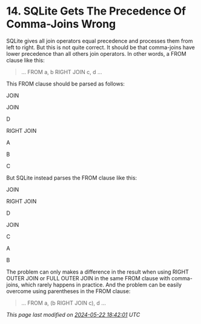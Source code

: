 # 14\. SQLite Gets The Precedence Of Comma\-Joins Wrong


SQLite gives all join operators equal precedence and processes them
from left to right. But this is not quite correct. It should be that
comma\-joins have lower precedence than all others join operators.
In other words, a FROM clause like this:




> ... FROM a, b RIGHT JOIN c, d ...


This FROM clause should be parsed as follows:






JOIN





JOIN

D





RIGHT JOIN

A





B

C



But SQLite instead parses the FROM clause like this:






JOIN





RIGHT JOIN

D





JOIN

C





A

B



The problem can only makes a difference in the result when using
RIGHT OUTER JOIN or FULL OUTER JOIN in the same FROM clause with
comma\-joins, which rarely happens in practice. And
the problem can be easily overcome using parentheses in the FROM clause:




> ... FROM a, (b RIGHT JOIN c), d ...


*This page last modified on [2024\-05\-22 18:42:01](https://sqlite.org/docsrc/honeypot) UTC* 


